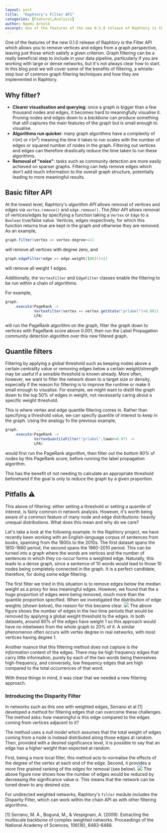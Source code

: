 ```yaml
---
layout: post
title:  "Raphtory's Filter API"
categories: [Features,Analysis]
author: Naomi Arnold
excerpt: One of the features of the new 0.5.0 release of Raphtory is the Filter API which allows you to remove vertices and edges from a graph perspective, leaving just those which satisfy a given criterion. Graph filtering can be a really beneficial step to include in your data pipeline, particularly if you are working with large or dense networks, but it's not always clear how to start. In this blog post we will cover some of the benefits of filtering, a whistle-stop tour of common graph filtering techniques and how they are implemented in Raphtory.
---
```


One of the features of the new 0.1.0 release of Raphtory is the Filter API which allows you to remove vertices and edges from a graph perspective, leaving just those which satisfy a given criterion. Graph filtering can be a really beneficial step to include in your data pipeline, particularly if you are working with large or dense networks, but it's not always clear how to start. In this blog post we will cover some of the benefits of filtering, a whistle-stop tour of common graph filtering techniques and how they are implemented in Raphtory.

## Why filter?

* **Clearer visualisation and querying**: once a graph is bigger than a few thousand nodes and edges, it becomes hard to meaningfully visualise it. Pruning nodes and edges down to a *backbone* can produce something that still captures the main features of the graph but is small enough to visualise.
* **Algorithms run quicker**: many graph algorithms have a complexity of $\mathcal{O}(m)$ or $\mathcal{O}(n^2)$ meaning the time it takes to run scales with the number of edges or squared number of nodes in the graph. Filtering out vertices and edges can therefore drastically reduce the time taken to run these algorithms.
* **Removal of "noise"**: tasks such as community detection are more easily achieved on sparser graphs. Filtering can help remove edges which don't add much information to the overall graph structure, potentially leading to more meaningful results.

## Basic filter API

At the lowest level, Raphtory's *algorithm API* allows removal of vertices and edges via `vertex.remove()` and `edge.remove()`. The *filter API* allows removal of vertices/edges by specifying a function taking a `Vertex` or `Edge` to a `Boolean` true/false value. Vertices, edges respectively, for which this function returns true are kept in the graph and otherwise they are removed. As an example,
```scala
graph.filter(vertex => vertex.degree>=1)
```
will remove all vertices with degree zero, and
```scala
graph.edgeFilter(edge => edge.weight[Int]()>1)
```
will remove all weight 1 edges. 

Additionally, the `VertexFilter` and `EdgeFilter` classes enable the filtering to be run within a chain of algorithms.

For example,

```scala
graph.
    .execute(PageRank -> 
             VertexFilter(vertex => vertex.getState("prlabel")>0.001) ->
             LPA)
```
will run the PageRank algorithm on the graph, filter the graph down to vertices with PageRank score above 0.001, then run the Label Propagation community detection algorithm over this new filtered graph.

## Quantile filters
Filtering by applying a global threshold such as keeping nodes above a certain centrality value or removing edges below a certain weight/strength may be useful if a sensible threshold is known already. More often, however, we want to filter the network down to a target size or density, especially if the reason for filtering is to improve the runtime or make it small enough to visualise. For example, we might want to distill the graph down to the top 50% of edges in weight, not necessarily caring about a specific weight threshold. 

This is where vertex and edge quantile filtering comes in. Rather than specifying a threshold value, we can specify quantile of interest to keep in the graph. Using the analogy fo the previous example,

```scala
graph.        ...
    .execute(PageRank -> 
             VertexQuantileFilter("prlabel",lower=0.9f) ->
             LPA)
```

would first run the PageRank algorithm, then filter out the *bottom 90%* of nodes by this PageRank score, before running the label propagation algorithm.

This has the benefit of not needing to calculate an appropriate threshold beforehand if the goal is only to reduce the graph by a given proportion.

## Pitfalls :warning:

This above of filtering: either setting a threshold or setting a quantile of interest, is fairly common in network analysis. However, it's worth being aware of a common feature of many node and edge distributions: heavily unequal distributions. What does this mean and why do we care?

Let's take a look at the following example. In the Raphtory project, we have recently been working with an English-language corpus of sentences from books, spanning from the 1800s to the 2010s. The first dataset spans the 1810-1860 period, the second spans the 1960-2010 period. This can be turned into a graph where the words are vertices and the number of sentences in which they co-occur forms a weighted edge. Naturally, this leads to a dense graph, since a sentence of 10 words would lead to those 10 nodes being completely connected in the graph. It is a perfect candidate, therefore, for doing some edge filtering.

The first filter we tried in this situation is to remove edges below the median weight as a proxy for less meaningful edges. However, we found that the a huge proportion of edges were being removed, much more than the quantile proportion specified. When we investigated the distribution of edge weights (shown below), the reason for this became clear.
![](https://i.imgur.com/cEC5z8q.png)
The above figure shows the number of edges in the two time periods that would be removed by applying a global weight threshold to the edges. In both datasets, around 80% of the edges have weight 1 so this approach would have no inbetween from the whole graph to 20% of it. A similar phenomenon often occurs with vertex degree in real networks, with most vertices having degree 1.

Another nuance that this filtering method does not capture is the *information* content of the edges. There may be high frequency edges that carry little information, purely by each of the two words being themselves high-frequency, and conversely, low frequency edges that are high compared to the total occurrences of that word.

With these things in mind, it was clear that we needed a new filtering approach.

### Introducing the Disparity Filter

In networks such as this one with weighted edges, Serrano et al [1] developed a method for filtering edges that can overcome these challenges. The method asks: how meaningful is this edge compared to the edges coming from vertices adjacent to it? 

The method uses a *null model* which assumes that the total weight of edges coming from a node is instead distributed along those edges at random. Then, provided with a desired significance level, it is possible to say that an edge has a *higher weight* than expected at random. 

First, being a more local filter, this method acts to normalise the effects of the degree of the vertex at each end of the edge. Second, it provides a more fine grained ranking of the edges for removal (see below).
![](https://i.imgur.com/1mXEhT6.png)
The above figure now shows how the number of edges would be reduced by decreasing the significance value $\alpha$. This means that the network can be tuned down to any desired size.

For undirected weighted networks, Raphtory's `filter` module includes the Disparity Filter, which can work within the chain API as with other filtering algorithms. 

[1] Serrano, M. Á., Boguná, M., & Vespignani, A. (2009). Extracting the multiscale backbone of complex weighted networks. Proceedings of the National Academy of Sciences, 106(16), 6483-6488.